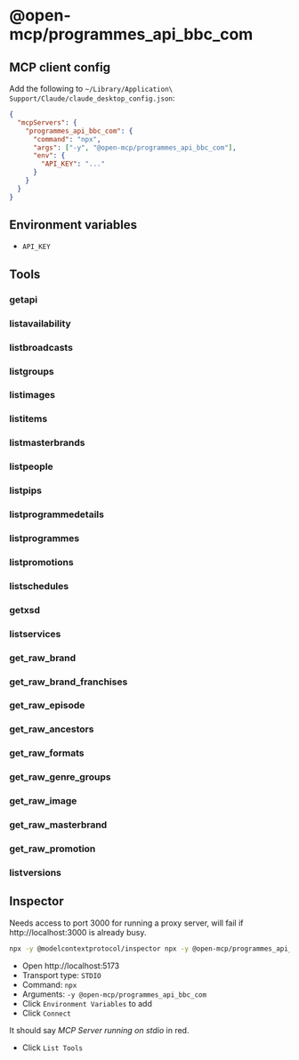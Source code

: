 # @open-mcp/programmes_api_bbc_com

## MCP client config

Add the following to `~/Library/Application\ Support/Claude/claude_desktop_config.json`:

```json
{
  "mcpServers": {
    "programmes_api_bbc_com": {
      "command": "npx",
      "args": ["-y", "@open-mcp/programmes_api_bbc_com"],
      "env": {
        "API_KEY": "..."
      }
    }
  }
}
```

## Environment variables

- `API_KEY`

## Tools

### getapi

### listavailability

### listbroadcasts

### listgroups

### listimages

### listitems

### listmasterbrands

### listpeople

### listpips

### listprogrammedetails

### listprogrammes

### listpromotions

### listschedules

### getxsd

### listservices

### get_raw_brand

### get_raw_brand_franchises

### get_raw_episode

### get_raw_ancestors

### get_raw_formats

### get_raw_genre_groups

### get_raw_image

### get_raw_masterbrand

### get_raw_promotion

### listversions

## Inspector

Needs access to port 3000 for running a proxy server, will fail if http://localhost:3000 is already busy.

```bash
npx -y @modelcontextprotocol/inspector npx -y @open-mcp/programmes_api_bbc_com
```

- Open http://localhost:5173
- Transport type: `STDIO`
- Command: `npx`
- Arguments: `-y @open-mcp/programmes_api_bbc_com`
- Click `Environment Variables` to add
- Click `Connect`

It should say _MCP Server running on stdio_ in red.

- Click `List Tools`
